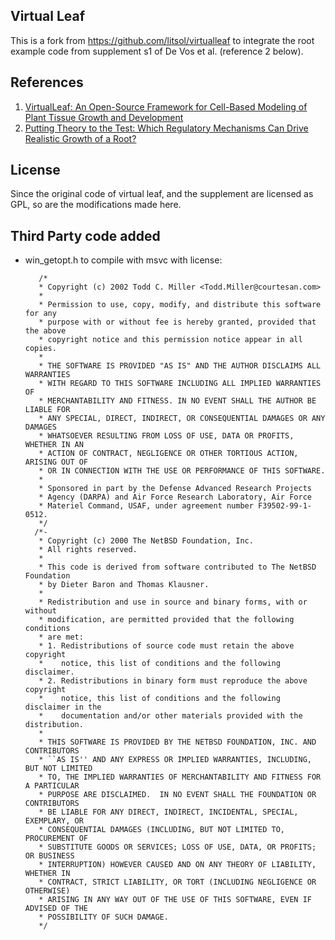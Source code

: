 ## Virtual Leaf
This is a fork from <https://github.com/litsol/virtualleaf> to integrate the root example code from supplement s1 of De Vos et al. (reference 2 below). 



## References
1. [VirtualLeaf: An Open-Source Framework for Cell-Based Modeling of Plant Tissue Growth and Development](http://www.plantphysiol.org/content/155/2/656)
2. [Putting Theory to the Test: Which Regulatory Mechanisms Can Drive Realistic Growth of a Root?](https://journals.plos.org/ploscompbiol/article?id=10.1371/journal.pcbi.1003910)

## License
Since the original code of virtual leaf, and the supplement are licensed as GPL, so are the modifications made here. 

## Third Party code added
* win_getopt.h to compile with msvc with license: 

		
		 /*
		 * Copyright (c) 2002 Todd C. Miller <Todd.Miller@courtesan.com>
		 *
		 * Permission to use, copy, modify, and distribute this software for any
		 * purpose with or without fee is hereby granted, provided that the above
		 * copyright notice and this permission notice appear in all copies.
		 *
		 * THE SOFTWARE IS PROVIDED "AS IS" AND THE AUTHOR DISCLAIMS ALL WARRANTIES
		 * WITH REGARD TO THIS SOFTWARE INCLUDING ALL IMPLIED WARRANTIES OF
		 * MERCHANTABILITY AND FITNESS. IN NO EVENT SHALL THE AUTHOR BE LIABLE FOR
		 * ANY SPECIAL, DIRECT, INDIRECT, OR CONSEQUENTIAL DAMAGES OR ANY DAMAGES
		 * WHATSOEVER RESULTING FROM LOSS OF USE, DATA OR PROFITS, WHETHER IN AN
		 * ACTION OF CONTRACT, NEGLIGENCE OR OTHER TORTIOUS ACTION, ARISING OUT OF
		 * OR IN CONNECTION WITH THE USE OR PERFORMANCE OF THIS SOFTWARE.
		 *
		 * Sponsored in part by the Defense Advanced Research Projects
		 * Agency (DARPA) and Air Force Research Laboratory, Air Force
		 * Materiel Command, USAF, under agreement number F39502-99-1-0512.
		 */
		/*-
		 * Copyright (c) 2000 The NetBSD Foundation, Inc.
		 * All rights reserved.
		 *
		 * This code is derived from software contributed to The NetBSD Foundation
		 * by Dieter Baron and Thomas Klausner.
		 *
		 * Redistribution and use in source and binary forms, with or without
		 * modification, are permitted provided that the following conditions
		 * are met:
		 * 1. Redistributions of source code must retain the above copyright
		 *    notice, this list of conditions and the following disclaimer.
		 * 2. Redistributions in binary form must reproduce the above copyright
		 *    notice, this list of conditions and the following disclaimer in the
		 *    documentation and/or other materials provided with the distribution.
		 *
		 * THIS SOFTWARE IS PROVIDED BY THE NETBSD FOUNDATION, INC. AND CONTRIBUTORS
		 * ``AS IS'' AND ANY EXPRESS OR IMPLIED WARRANTIES, INCLUDING, BUT NOT LIMITED
		 * TO, THE IMPLIED WARRANTIES OF MERCHANTABILITY AND FITNESS FOR A PARTICULAR
		 * PURPOSE ARE DISCLAIMED.  IN NO EVENT SHALL THE FOUNDATION OR CONTRIBUTORS
		 * BE LIABLE FOR ANY DIRECT, INDIRECT, INCIDENTAL, SPECIAL, EXEMPLARY, OR
		 * CONSEQUENTIAL DAMAGES (INCLUDING, BUT NOT LIMITED TO, PROCUREMENT OF
		 * SUBSTITUTE GOODS OR SERVICES; LOSS OF USE, DATA, OR PROFITS; OR BUSINESS
		 * INTERRUPTION) HOWEVER CAUSED AND ON ANY THEORY OF LIABILITY, WHETHER IN
		 * CONTRACT, STRICT LIABILITY, OR TORT (INCLUDING NEGLIGENCE OR OTHERWISE)
		 * ARISING IN ANY WAY OUT OF THE USE OF THIS SOFTWARE, EVEN IF ADVISED OF THE
		 * POSSIBILITY OF SUCH DAMAGE.
		 */
